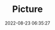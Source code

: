 ---
weight: 1
images:
- /images/edited/220.jpeg
title: Picture
date: 2022-08-23 06:35:27
tags: [luminarneo,work,ILCE7M3,50.0]
---